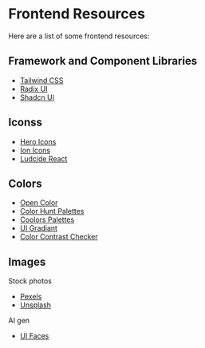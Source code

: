 # Frontend Resources

Here are a list of some frontend resources:

## Framework and Component Libraries

- [Tailwind CSS](https://tailwindcss.com/)
- [Radix UI](https://www.radix-ui.com/)
- [Shadcn UI](https://ui.shadcn.com/)

## Iconss

- [Hero Icons](https://heroicons.com/)
- [Ion Icons](https://ionic.io/ionicons)
- [Ludcide React](https://lucide.dev/icons/)

## Colors

- [Open Color](https://yeun.github.io/open-color/)
- [Color Hunt Palettes](https://www.colorhunt.co/)
- [Coolors Palettes](https://coolors.co/palettes/popular)
- [UI Gradiant](https://uigradients.com/#JShine)
- [Color Contrast Checker](https://coolors.co/contrast-checker/112a46-acc8e5)

## Images

Stock photos

- [Pexels](https://www.pexels.com/)
- [Unsplash](https://unsplash.com/)

AI gen

- [UI Faces](https://uifaces.co/)
